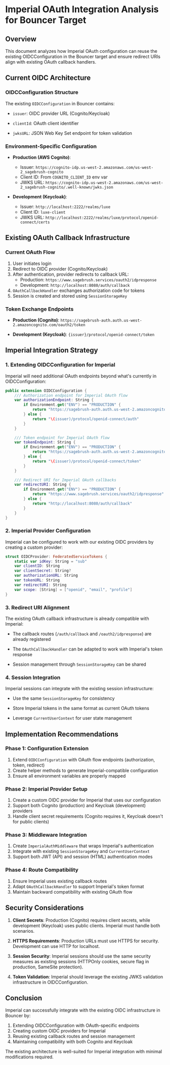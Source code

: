 # Imperial OAuth Integration Analysis for Bouncer Target

## Overview

This document analyzes how Imperial OAuth configuration can reuse the existing OIDCConfiguration in the Bouncer
target and ensure redirect URIs align with existing OAuth callback handlers.

## Current OIDC Architecture

### OIDCConfiguration Structure

The existing `OIDCConfiguration` in Bouncer contains:

- `issuer`: OIDC provider URL (Cognito/Keycloak)

- `clientId`: OAuth client identifier

- `jwksURL`: JSON Web Key Set endpoint for token validation

### Environment-Specific Configuration

- **Production (AWS Cognito)**:
  - Issuer: `https://cognito-idp.us-west-2.amazonaws.com/us-west-2_sagebrush-cognito`
  - Client ID: From `COGNITO_CLIENT_ID` env var
  - JWKS URL: `https://cognito-idp.us-west-2.amazonaws.com/us-west-2_sagebrush-cognito/.well-known/jwks.json`

- **Development (Keycloak)**:
  - Issuer: `http://localhost:2222/realms/luxe`
  - Client ID: `luxe-client`
  - JWKS URL: `http://localhost:2222/realms/luxe/protocol/openid-connect/certs`

## Existing OAuth Callback Infrastructure

### Current OAuth Flow

1. User initiates login
2. Redirect to OIDC provider (Cognito/Keycloak)
3. After authentication, provider redirects to callback URL:
   - Production: `https://www.sagebrush.services/oauth2/idpresponse`
   - Development: `http://localhost:8080/auth/callback`
4. `OAuthCallbackHandler` exchanges authorization code for tokens
5. Session is created and stored using `SessionStorageKey`

### Token Exchange Endpoints

- **Production (Cognito)**: `https://sagebrush-auth.auth.us-west-2.amazoncognito.com/oauth2/token`

- **Development (Keycloak)**: `{issuer}/protocol/openid-connect/token`

## Imperial Integration Strategy

### 1. Extending OIDCConfiguration for Imperial

Imperial will need additional OAuth endpoints beyond what's currently in OIDCConfiguration:

```swift
public extension OIDCConfiguration {
    /// Authorization endpoint for Imperial OAuth flow
    var authorizationEndpoint: String {
        if Environment.get("ENV") == "PRODUCTION" {
            return "https://sagebrush-auth.auth.us-west-2.amazoncognito.com/oauth2/authorize"
        } else {
            return "\(issuer)/protocol/openid-connect/auth"
        }
    }

    /// Token endpoint for Imperial OAuth flow
    var tokenEndpoint: String {
        if Environment.get("ENV") == "PRODUCTION" {
            return "https://sagebrush-auth.auth.us-west-2.amazoncognito.com/oauth2/token"
        } else {
            return "\(issuer)/protocol/openid-connect/token"
        }
    }

    /// Redirect URI for Imperial OAuth callbacks
    var redirectURI: String {
        if Environment.get("ENV") == "PRODUCTION" {
            return "https://www.sagebrush.services/oauth2/idpresponse"
        } else {
            return "http://localhost:8080/auth/callback"
        }
    }
}
```

### 2. Imperial Provider Configuration

Imperial can be configured to work with our existing OIDC providers by creating a custom provider:

```swift
struct OIDCProvider: FederatedServiceTokens {
    static var idKey: String = "sub"
    var clientID: String
    var clientSecret: String?
    var authorizationURL: String
    var tokenURL: String
    var redirectURI: String
    var scope: [String] = ["openid", "email", "profile"]
}
```

### 3. Redirect URI Alignment

The existing OAuth callback infrastructure is already compatible with Imperial:

- The callback routes (`/auth/callback` and `/oauth2/idpresponse`) are already registered

- The `OAuthCallbackHandler` can be adapted to work with Imperial's token response

- Session management through `SessionStorageKey` can be shared

### 4. Session Integration

Imperial sessions can integrate with the existing session infrastructure:

- Use the same `SessionStorageKey` for consistency

- Store Imperial tokens in the same format as current OAuth tokens

- Leverage `CurrentUserContext` for user state management

## Implementation Recommendations

### Phase 1: Configuration Extension

1. Extend `OIDCConfiguration` with OAuth flow endpoints (authorization, token, redirect)
2. Create helper methods to generate Imperial-compatible configuration
3. Ensure all environment variables are properly mapped

### Phase 2: Imperial Provider Setup

1. Create a custom OIDC provider for Imperial that uses our configuration
2. Support both Cognito (production) and Keycloak (development) providers
3. Handle client secret requirements (Cognito requires it, Keycloak doesn't for public clients)

### Phase 3: Middleware Integration

1. Create `ImperialAuthMiddleware` that wraps Imperial's authentication
2. Integrate with existing `SessionStorageKey` and `CurrentUserContext`
3. Support both JWT (API) and session (HTML) authentication modes

### Phase 4: Route Compatibility

1. Ensure Imperial uses existing callback routes
2. Adapt `OAuthCallbackHandler` to support Imperial's token format
3. Maintain backward compatibility with existing OAuth flow

## Security Considerations

1. **Client Secrets**: Production (Cognito) requires client secrets, while development (Keycloak) uses public
   clients. Imperial must handle both scenarios.

2. **HTTPS Requirements**: Production URLs must use HTTPS for security. Development can use HTTP for localhost.

3. **Session Security**: Imperial sessions should use the same security measures as existing sessions (HTTPOnly
   cookies, secure flag in production, SameSite protection).

4. **Token Validation**: Imperial should leverage the existing JWKS validation infrastructure in OIDCConfiguration.

## Conclusion

Imperial can successfully integrate with the existing OIDC infrastructure in Bouncer by:

1. Extending OIDCConfiguration with OAuth-specific endpoints
2. Creating custom OIDC providers for Imperial
3. Reusing existing callback routes and session management
4. Maintaining compatibility with both Cognito and Keycloak

The existing architecture is well-suited for Imperial integration with minimal modifications required.
